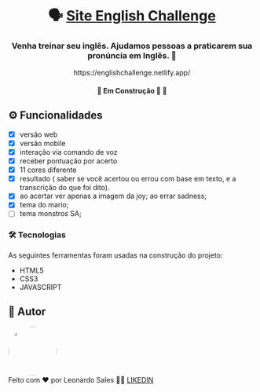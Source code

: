 <h1 align="center">
      🗣️ <a href="#"> Site English Challenge </a>
</h1>

<h3 align="center">
     Venha treinar seu inglês. Ajudamos pessoas a praticarem sua pronúncia em Inglês. 🐶
</h3>
<div align="center">
https://englishchallenge.netlify.app/
</div>
<h4 align="center">
	🚧   Em Construção 🚀 🚧
</h4>

## ⚙️ Funcionalidades

- [x]  versão web
- [x]  versão mobile
- [x]  interação via comando de voz
- [x]  receber pontuação por acerto
- [x]  11 cores diferente
- [x]  resultado ( saber se você acertou ou errou com base em texto, e a transcrição do que foi dito).
- [x]  ao acertar ver apenas a imagem da joy; ao errar sadness;
- [x]  tema do mario;
- [ ]  tema monstros SA;

### 🛠 Tecnologias

As seguintes ferramentas foram usadas na construção do projeto:

- HTML5
- CSS3
- JAVASCRIPT

## 🦸 Autor

<img style="border-radius: 50%;" src="https://media-exp1.licdn.com/dms/image/C4D03AQFy-BwRsIssCQ/profile-displayphoto-shrink_800_800/0/1582839874685?e=1646870400&v=beta&t=IlNHrP172bziwXo6dmUiak5juHpteQbojFUiexBosxs" width="100px;" alt=""/>
 <br />
Feito com ❤️ por Leonardo Sales 👋🏽 <a href='https://www.linkedin.com/in/leonardo-sales-da-silva-0a47a01a3/'>LIKEDIN<a/>
